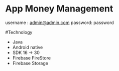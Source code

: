 # App Money Management

username : admin@admin.com
password: password

#Technology
 - Java
 - Android native
 - SDK 16 -> 30
 - Firebase FireStore
 - Firebase Storage
